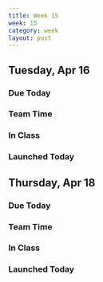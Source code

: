 ```yaml
---
title: Week 15 
week: 15
category: week
layout: post
---
```


## Tuesday, Apr 16

### Due Today

### Team Time

### In Class

### Launched Today


<!-- # # # # # # # # # # # # # # # # # # # # # # # # # # # -->

## Thursday, Apr 18

### Due Today

### Team Time

### In Class

### Launched Today


<!-- # # # # # # # # # # # # # # # # # # # # # # # # # # # -->

